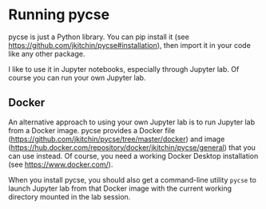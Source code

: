 Running pycse
=================

pycse is just a Python library. You can pip install it (see https://github.com/jkitchin/pycse#installation), then import it in your code like any other package.

I like to use it in Jupyter notebooks, especially through Jupyter lab. Of course you can run your own Jupyter lab. 

Docker
------

An alternative approach to using your own Jupyter lab is to run Jupyter lab from a Docker image. pycse provides a Docker file (https://github.com/jkitchin/pycse/tree/master/docker) and image (https://hub.docker.com/repository/docker/jkitchin/pycse/general) that you can use instead. Of course, you need a working Docker Desktop installation (see https://www.docker.com/).

When you install pycse, you should also get a command-line utility `pycse` to launch Jupyter lab from that Docker image with the current working directory mounted in the lab session. 
